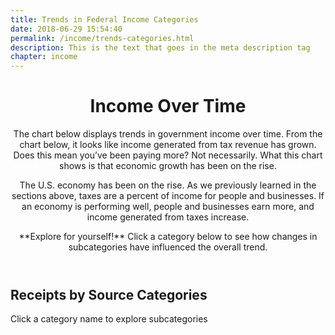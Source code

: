 ```yaml
---
title: Trends in Federal Income Categories
date: 2018-06-29 15:54:40
permalink: /income/trends-categories.html
description: This is the text that goes in the meta description tag
chapter: income
---
```


<header>
    <h1>Income Over Time</h1>
    <div class="lead-wrapper">
        <div class="lead">
            <p>The chart below displays trends in government income over time. From the chart below, it looks like income generated from tax revenue has grown. Does this mean you’ve been paying more? Not necessarily. What this chart shows is that economic growth has been on the rise.</p>
            <p>The U.S. economy has been on the rise.  As we previously learned in the sections above, taxes are a percent of income for people and businesses.  If an economy is performing well, people and businesses earn more, and income generated from taxes increase.</p>
        </div>
        <div class="fact-box fact-box--out-right sr-only">
            **Explore for yourself!** Click a category below to see how changes in subcategories have influenced the overall trend.
        </div>
    </div>
</header>

## Receipts by Source Categories
<div class="hint">Click a category name to explore subcategories</div>

<div id="viz"></div>

<script src="../assets/income/trend.js" />
